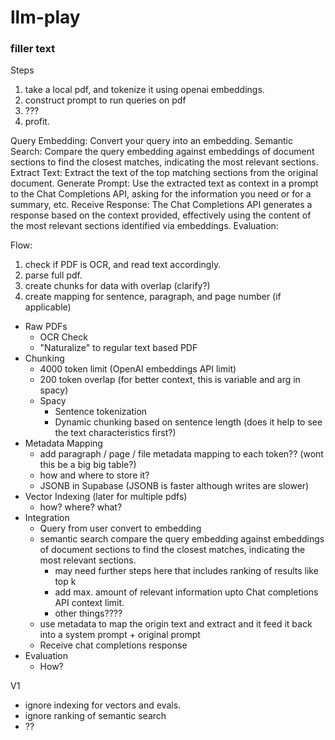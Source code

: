 # llm-play


### filler text

Steps

1. take a local pdf, and tokenize it using openai embeddings.
2. construct prompt to run queries on pdf
3. ???
4. profit.

Query Embedding: Convert your query into an embedding.
Semantic Search: Compare the query embedding against embeddings of document sections to find the closest matches, indicating the most relevant sections.
Extract Text: Extract the text of the top matching sections from the original document.
Generate Prompt: Use the extracted text as context in a prompt to the Chat Completions API, asking for the information you need or for a summary, etc.
Receive Response: The Chat Completions API generates a response based on the context provided, effectively using the content of the most relevant sections identified via embeddings.
Evaluation:


Flow:

1. check if PDF is OCR, and read text accordingly.
2. parse full pdf.
3. create chunks for data with overlap (clarify?)
4. create mapping for sentence, paragraph, and page number (if applicable)



 - Raw PDFs
    - OCR Check
    - "Naturalize" to regular text based PDF
 - Chunking
    - 4000 token limit (OpenAI embeddings API limit)
    - 200 token overlap (for better context, this is variable and arg in spacy)
    - Spacy
        - Sentence tokenization
        - Dynamic chunking based on sentence length (does it help to see the text characteristics first?)
 - Metadata Mapping
    - add paragraph / page / file metadata mapping to each token?? (wont this be a big big table?)
    - how and where to store it?
    - JSONB in Supabase (JSONB is faster although writes are slower)
 - Vector Indexing (later for multiple pdfs)
    - how? where? what?
 - Integration
    - Query from user convert to embedding
    - semantic search compare the query embedding against embeddings of document sections to find the closest matches, indicating the most relevant sections.
        - may need further steps here that includes ranking of results like top k
        - add max. amount of relevant information upto Chat completions API context limit.
        - other things????
    - use metadata to map the origin text and extract and it feed it back into a system prompt + original prompt
    - Receive chat completions response
 - Evaluation
    - How? 


V1
 - ignore indexing for vectors and evals.
 - ignore ranking of semantic search
 - ??